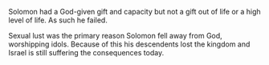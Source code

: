 Solomon had a God-given gift and capacity but not a gift out of life or a high level of life. As such he failed.

Sexual lust was the primary reason Solomon fell away from God, worshipping idols. Because of this his descendents lost the kingdom and Israel is still suffering the consequences today.
